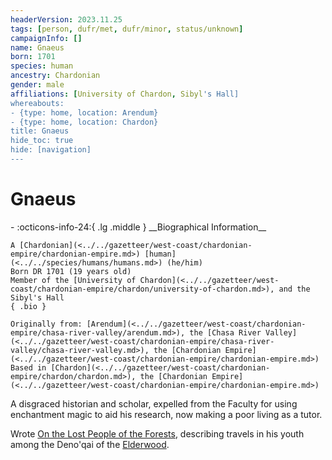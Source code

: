 ```yaml
---
headerVersion: 2023.11.25
tags: [person, dufr/met, dufr/minor, status/unknown]
campaignInfo: []
name: Gnaeus
born: 1701
species: human
ancestry: Chardonian
gender: male
affiliations: [University of Chardon, Sibyl's Hall]
whereabouts:
- {type: home, location: Arendum}
- {type: home, location: Chardon}
title: Gnaeus
hide_toc: true
hide: [navigation]
---
```

# Gnaeus
<div class="grid cards ext-narrow-margin ext-one-column" markdown>
- :octicons-info-24:{ .lg .middle } __Biographical Information__

    A [Chardonian](<../../gazetteer/west-coast/chardonian-empire/chardonian-empire.md>) [human](<../../species/humans/humans.md>) (he/him)  
    Born DR 1701 (19 years old)  
    Member of the [University of Chardon](<../../gazetteer/west-coast/chardonian-empire/chardon/university-of-chardon.md>), and the Sibyl's Hall  
    { .bio }

    Originally from: [Arendum](<../../gazetteer/west-coast/chardonian-empire/chasa-river-valley/arendum.md>), the [Chasa River Valley](<../../gazetteer/west-coast/chardonian-empire/chasa-river-valley/chasa-river-valley.md>), the [Chardonian Empire](<../../gazetteer/west-coast/chardonian-empire/chardonian-empire.md>)
    Based in [Chardon](<../../gazetteer/west-coast/chardonian-empire/chardon/chardon.md>), the [Chardonian Empire](<../../gazetteer/west-coast/chardonian-empire/chardonian-empire.md>)
</div>


A disgraced historian and scholar, expelled from the Faculty for using enchantment magic to aid his research, now making a poor living as a tutor. 

Wrote [On the Lost People of the Forests](<../../things/books/on-the-lost-people-of-the-forests.md>), describing travels in his youth among the Deno'qai of the [Elderwood](<../../gazetteer/chasa-nahadi-watershed/elderwood.md>). 